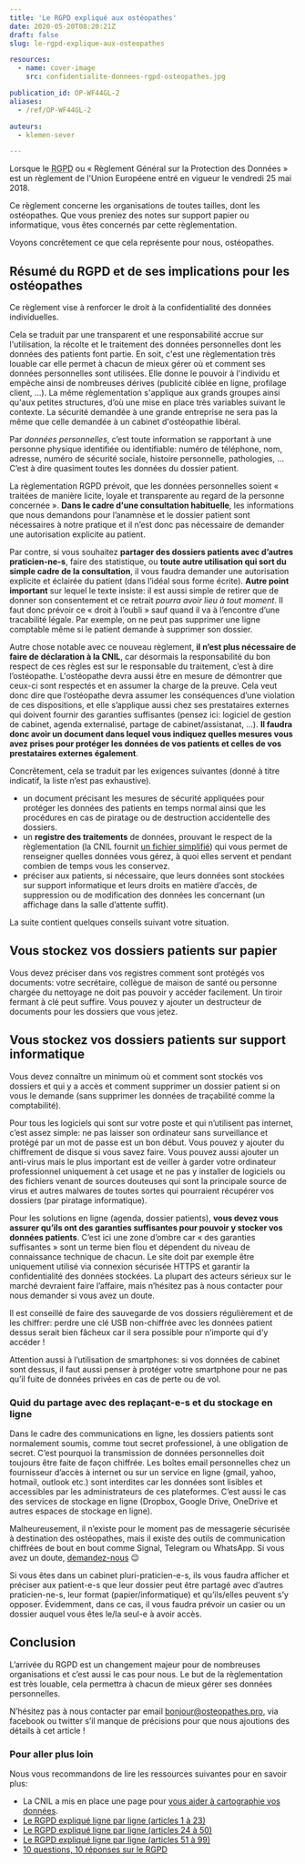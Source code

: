 ```yaml
---
title: 'Le RGPD expliqué aux ostéopathes'
date: 2020-05-20T08:20:21Z
draft: false
slug: le-rgpd-explique-aux-osteopathes

resources:
  - name: cover-image
    src: confidentialite-donnees-rgpd-osteopathes.jpg

publication_id: OP-WF44GL-2
aliases:
  - /ref/OP-WF44GL-2

auteurs:
  - klemen-sever

---
```


Lorsque le <abbr title="Règlement Général sur la Protection des Données">RGPD</abbr>
ou « Règlement Général sur la Protection des Données » est un règlement
de l'Union Européene entré en vigueur le vendredi 25 mai 2018.

Ce règlement concerne les organisations de toutes tailles, dont les ostéopathes.
Que vous preniez des notes sur support papier ou informatique, vous êtes
concernés par cette règlementation.

Voyons concrêtement ce que cela représente pour nous, ostéopathes.

<!--more-->

## Résumé du RGPD et de ses implications pour les ostéopathes

Ce règlement vise à renforcer le droit à la confidentialité des données individuelles.

Cela se traduit par une transparent et une responsabilité accrue sur l'utilisation,
la récolte et le traitement des données personnelles dont les données des patients
font partie. En soit, c'est une règlementation très louable car elle permet
à chacun de mieux gérer où et comment ses données personnelles sont utilisées.
Elle donne le pouvoir à l'individu et empêche ainsi de nombreuses dérives (publicité
ciblée en ligne, profilage client, …). La même règlementation s'applique aux
grands groupes ainsi qu'aux petites structures, d’où une mise en place très
variables suivant le contexte. La sécurité demandée à une grande entreprise
ne sera pas la même que celle demandée à un cabinet d'ostéopathie libéral.

Par *données personnelles*, c’est toute information se rapportant à une personne
physique identifiée ou identifiable: numéro de téléphone, nom, adresse,
numéro de sécurité sociale, histoire personnelle, pathologies, …
C’est à dire quasiment toutes les données du dossier patient.

La règlementation RGPD prévoit, que les données personnelles soient
« traitées de manière licite, loyale et transparente au regard de la
personne concernée ». **Dans le cadre d'une consultation habituelle**,
les informations que nous demandons pour l’anamnèse et le dossier patient
sont nécessaires à notre pratique et il n’est donc pas nécessaire de demander
une autorisation explicite au patient.

Par contre, si vous souhaitez **partager des dossiers patients avec
d’autres praticien-ne-s**, faire des statistique, ou **toute autre utilisation
qui sort du simple cadre de la consultation**, il vous faudra demander
une autorisation explicite et éclairée du patient (dans l’idéal
sous forme écrite). **Autre point important** sur lequel le texte insiste:
il est aussi simple de retirer que de donner son consentement et ce retrait
*pourra avoir lieu à tout moment*. Il faut donc prévoir ce « droit à l’oubli »
sauf quand il va à l’encontre d’une tracabilité légale. Par exemple, on ne
peut pas supprimer une ligne comptable même si le patient demande à
supprimer son dossier.

Autre chose notable avec ce nouveau règlement, **il n’est plus nécessaire de
faire de déclaration à la CNIL**, car désormais la responsabilité du bon
respect de ces règles est sur le responsable du traitement, c’est à
dire l’ostéopathe. L'ostéopathe devra aussi être en mesure de démontrer
que ceux-ci sont respectés et en assumer la charge de la preuve. Cela veut donc dire
que l’ostéopathe devra assumer les conséquences d’une violation de ces
dispositions, et elle s’applique aussi chez ses prestataires externes
qui doivent fournir des garanties suffisantes (pensez ici: logiciel de gestion
de cabinet, agenda externalisé, partage de cabinet/assistanat, …). **Il
faudra donc avoir un document dans lequel vous indiquez quelles mesures
vous avez prises pour protéger les données de vos patients et celles de vos
prestataires externes également**.

Concrêtement, cela se traduit par les exigences suivantes (donné à
titre indicatif, la liste n’est pas exhaustive).

 * un document précisant les mesures de sécurité appliquées pour protéger
   les données des patients en temps normal ainsi que les procédures en
   cas de piratage ou de destruction accidentelle des dossiers.
 * un **registre des traitements** de données, prouvant le respect de la
   règlementation (la CNIL fournit
   [un fichier simplifié](https://www.cnil.fr/sites/default/files/atoms/files/registre-traitement-simplifie.ods)) qui vous permet de
   renseigner quelles données vous gérez, à quoi elles servent et
   pendant combien de temps vous les conservez.
 * préciser aux patients, si nécessaire, que leurs données sont stockées
   sur support informatique et leurs droits en matière d’accès, de
   suppression ou de modification des données les concernant
   (un affichage dans la salle d’attente suffit).

La suite contient quelques conseils suivant votre situation.

## Vous stockez vos dossiers patients sur papier
Vous devez préciser dans vos registres comment sont protégés vos documents:
votre secrétaire, collègue de maison de santé ou personne chargée du
nettoyage ne doit pas pouvoir y accéder facilement. Un tiroir fermant à
clé peut suffire. Vous pouvez y ajouter un destructeur de documents pour
les dossiers que vous jetez.

## Vous stockez vos dossiers patients sur support informatique
Vous devez connaître un minimum où et comment sont stockés vos dossiers et
qui y a accès et comment supprimer un dossier patient si on vous le
demande (sans supprimer les données de traçabilité comme la comptabilité).

Pour tous les logiciels qui sont sur votre poste et qui n’utilisent pas
internet, c’est assez simple: ne pas laisser son ordinateur sans surveillance
et protégé par un mot de passe est un bon début. Vous pouvez y ajouter
du chiffrement de disque si vous savez faire. Vous pouvez aussi ajouter un
anti-virus mais le plus important est de veiller à garder votre ordinateur
professionnel uniquement à cet usage et ne pas y installer de logiciels
ou des fichiers venant de sources douteuses qui sont la principale
source de virus et autres malwares de toutes sortes qui pourraient
récupérer vos dossiers (par piratage informatique).

Pour les solutions en ligne (agenda, dossier patients), **vous devez vous
assurer qu’ils ont des garanties suffisantes pour pouvoir y stocker vos
données patients**. C’est ici une zone d’ombre car « des garanties suffisantes »
sont un terme bien flou et dépendent du niveau de connaissance technique
de chacun. Le site doit par exemple être uniquement utilisé via connexion
sécurisée HTTPS et garantir la confidentialité des données stockées. La
plupart des acteurs sérieux sur le marché devraient faire l’affaire,
mais n’hésitez pas à nous contacter pour nous demander si vous avez un doute.

Il est conseillé de faire des sauvegarde de vos dossiers régulièrement
et de les chiffrer: perdre une clé USB non-chiffrée avec les données
patient dessus serait bien fâcheux car il sera possible pour
n’importe qui d’y accéder !

Attention aussi à l’utilisation de smartphones: si vos données de cabinet
sont dessus, il faut aussi penser à protéger votre smartphone pour ne pas
qu’il fuite de données privées en cas de perte ou de vol.

### Quid du partage avec des replaçant-e-s et du stockage en ligne
Dans le cadre des communications en ligne, les dossiers patients sont
normalement soumis, comme tout secret professionel, à une obligation de
secret. C’est pourquoi la transmission de données personnelles doit toujours
être faite de façon chiffrée. Les boîtes email personnelles chez un
fournisseur d’accès à internet ou sur un service en ligne (gmail, yahoo,
hotmail, outlook etc.) sont interdites car les données sont lisibles et
accessibles par les administrateurs de ces plateformes. C’est aussi le
cas des services de stockage en ligne (Dropbox, Google Drive, OneDrive et
autres espaces de stockage en ligne).

Malheureusement, il n’existe pour le moment pas de messagerie sécurisée
à destination des ostéopathes, mais il existe des outils de communication
chiffrées de bout en bout comme Signal, Telegram ou WhatsApp.
Si vous avez un doute, [demandez-nous](mailto:bonjour@osteopathes.pro) 😉

Si vous êtes dans un cabinet pluri-praticien-e-s, ils vous faudra afficher
et préciser aux patient-e-s que leur dossier peut être partagé avec
d’autres praticien-ne-s, leur format (papier/informatique) et qu’ils/elles
peuvent s’y opposer. Évidemment, dans ce cas, il vous faudra prévoir
un casier ou un dossier auquel vous êtes le/la seul-e à avoir accès.

## Conclusion
L’arrivée du RGPD est un changement majeur pour de nombreuses organisations
et c’est aussi le cas pour nous. Le but de la règlementation est très
louable, cela permettra à chacun de mieux gérer ses données personnelles.

N’hésitez pas à nous contacter par email bonjour@osteopathes.pro, via facebook
ou twitter s’il manque de précisions pour que nous ajoutions des détails
à cet article !

### Pour aller plus loin
Nous vous recommandons de lire les ressources suivantes pour en savoir plus:

 * La CNIL a mis en place une page pour [vous aider à cartographie vos données](https://www.cnil.fr/fr/cartographier-vos-traitements-de-donnees-personnelles).
 * [Le RGPD expliqué ligne par ligne (articles 1 à 23)](https://www.nextinpact.com/news/106135-le-rgpd-explique-ligne-par-ligne-articles-1-a-23.htm)
 * [Le RGPD expliqué ligne par ligne (articles 24 à 50)](https://www.nextinpact.com/news/106168-le-rgpd-explique-ligne-par-ligne-articles-24-a-50.htm)
 * [Le RGPD expliqué ligne par ligne (articles 51 à 99)](https://www.nextinpact.com/news/106169-le-rgpd-explique-ligne-par-ligne-articles-51-a-99.htm)
 * [10 questions, 10 réponses sur le RGPD](https://www.nextinpact.com/news/106618-le-rgpd-entre-en-application-10-questions-10-reponses.htm)

